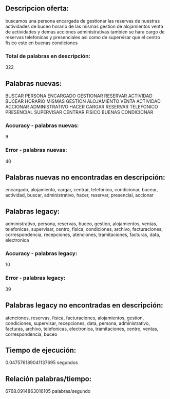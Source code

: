 ## Descripcion oferta: 
buscamos una persona encargada de gestionar las reservas de nuestras actividades de buceo horario de las mismas gestion de alojamientos venta de actividades y demas acciones administrativas tambien se hara cargo de reservas telefonicas y presenciales asi como de supervisar que el centro fisico este en buenas condiciones 
### Total de palabras en descripción: 
322

## Palabras nuevas: 
BUSCAR PERSONA ENCARGADO GESTIONAR RESERVAR ACTIVIDAD BUCEAR HORARIO MISMAS GESTION ALOJAMIENTO VENTA ACTIVIDAD ACCIONAR ADMINISTRATIVO HACER CARGAR RESERVAR TELEFONICO PRESENCIAL SUPERVISAR CENTRAR FISICO BUENAS CONDICIONAR
### Accuracy - palabras nuevas: 
9
### Error - palabras nuevas: 
40
## Palabras nuevas no encontradas en descripción: 
encargado, alojamiento, cargar, centrar, telefonico, condicionar, bucear, actividad, buscar, administrativo, hacer, reservar, presencial, accionar

## Palabras legacy: 
administrativo, persona, reservas, buceo, gestion, alojamientos, ventas, telefonicas, supervisar, centro, fisica, condiciones, archivo, facturaciones, correspondencia, recepciones, atenciones, tramitaciones, facturas, data, electronica
### Accuracy - palabras legacy: 
10
### Error - palabras legacy: 
39
## Palabras legacy no encontradas en descripción: 
atenciones, reservas, fisica, facturaciones, alojamientos, gestion, condiciones, supervisar, recepciones, data, persona, administrativo, facturas, archivo, telefonicas, electronica, tramitaciones, centro, ventas, correspondencia, buceo

## Tiempo de ejecución: 
0.047576189041137695 segundos
## Relación palabras/tiempo: 
6768.0914863016105 palabras/segundo
